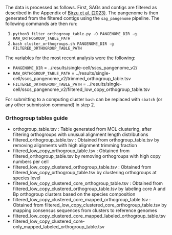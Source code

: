 The data is processed as follows. First, SAGs and contigs are filtered as described in the Appendix of [Birzu et al. (2023)](https://doi.org/10.1101/2023.06.06.543983). The pangenome is then generated from the filtered contigs using the `sag_pangenome` pipeline. The following commands are then run:

1. `python3 filter_orthogroup_table.py -O PANGENOME_DIR -g RAW_ORTHOGROUP_TABLE_PATH`
2. `bash cluster_orthogroups.sh PANGENOME_DIR -g FILTERED_ORTHOGROUP_TABLE_PATH`

The variables for the most recent analysis were the following:

- `PANGENOME_DIR` = ../results/single-cell/sscs\_pangenome\_v2/
- `RAW_ORTHOGROUP_TABLE_PATH` = ../results/single-cell/sscs\_pangenome\_v2/trimmed\_orthogroup\_table.tsv
- `FILTERED_ORTHOGROUP_TABLE_PATH` = ../results/single-cell/sscs\_pangenome\_v2/filtered\_low\_copy\_orthogroup\_table.tsv

For submitting to a computing cluster `bash` can be replaced with `sbatch` (or any other submission command) in step 2.

### Orthogroup tables guide

- orthogroup\_table.tsv : Table generated from MCL clustering, after filtering orthogroups with unusual alignment length distributions
- filtered\_orthogroup\_table.tsv : Obtained from orthogroup\_table.tsv by removing alignments with high alignment trimming fraction
- filtered\_low\_copy\_orthogroup\_table.tsv : Obtained from filtered\_orthogroup\_table.tsv by removing orthogroups with high copy numbers per cell
- filtered\_low\_copy\_clustered\_orthogroup\_table.tsv : Obtained from filtered\_low\_copy\_orthogroup\_table.tsv by clustering orthogroups at species level
- filtered\_low\_copy\_clustered\_core\_orthogroup\_table.tsv : Obtained from filtered\_low\_copy\_clustered\_orthogroup\_table.tsv by labeling core A and Bp orthogroup clusters based on the species composition
- filtered\_low\_copy\_clustered\_core\_mapped\_orthogroup\_table.tsv : Obtained from filtered\_low\_copy\_clustered\_core\_orthogroup\_table.tsv by mapping consensus sequences from clusters to reference genomes
- filtered\_low\_copy\_clustered\_core\_mapped\_labeled\_orthogroup\_table.tsv 
- filtered\_low\_copy\_clustered\_core-only\_mapped\_labeled\_orthogroup\_table.tsv




